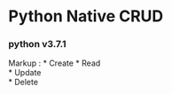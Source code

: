 # Python Native CRUD  
### python v3.7.1  
  
Markup : * Create
         * Read  
         * Update  
         * Delete  
         